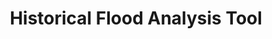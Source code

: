 ---
title: "Historical Flood Analysis Tool"
excerpt: "With this tool, variable risk for floods and potentially for droughts can be found with identification of areas particularly prone to such disasters. This information can help with preparedness for prevention and response to flood disasters.
<br/><img style='width:600px;height:300px;' src='/images/hfat.jpg'>"
collection: applications
---
